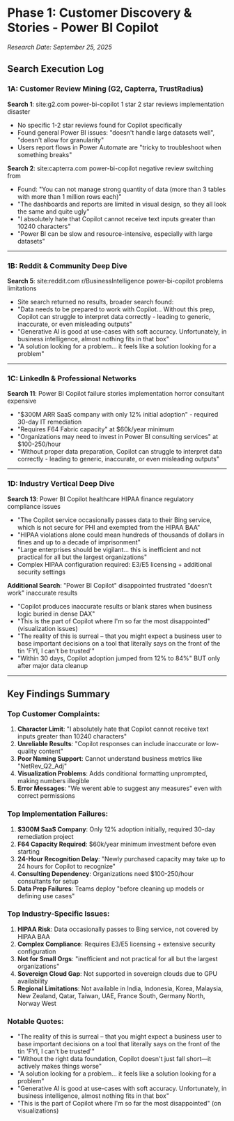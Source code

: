# Phase 1: Customer Discovery & Stories - Power BI Copilot
*Research Date: September 25, 2025*

## Search Execution Log

### 1A: Customer Review Mining (G2, Capterra, TrustRadius)

**Search 1**: site:g2.com power-bi-copilot 1 star 2 star reviews implementation disaster
- No specific 1-2 star reviews found for Copilot specifically
- Found general Power BI issues: "doesn't handle large datasets well", "doesn't allow for granularity"
- Users report flows in Power Automate are "tricky to troubleshoot when something breaks"

**Search 2**: site:capterra.com power-bi-copilot negative review switching from
- Found: "You can not manage strong quantity of data (more than 3 tables with more than 1 million rows each)"
- "The dashboards and reports are limited in visual design, so they all look the same and quite ugly"
- "I absolutely hate that Copilot cannot receive text inputs greater than 10240 characters"
- "Power BI can be slow and resource-intensive, especially with large datasets"

---

### 1B: Reddit & Community Deep Dive

**Search 5**: site:reddit.com r/BusinessIntelligence power-bi-copilot problems limitations
- Site search returned no results, broader search found:
- "Data needs to be prepared to work with Copilot... Without this prep, Copilot can struggle to interpret data correctly - leading to generic, inaccurate, or even misleading outputs"
- "Generative AI is good at use-cases with soft accuracy. Unfortunately, in business intelligence, almost nothing fits in that box"
- "A solution looking for a problem... it feels like a solution looking for a problem"

---

### 1C: LinkedIn & Professional Networks

**Search 11**: Power BI Copilot failure stories implementation horror consultant expensive
- "$300M ARR SaaS company with only 12% initial adoption" - required 30-day IT remediation
- "Requires F64 Fabric capacity" at $60k/year minimum
- "Organizations may need to invest in Power BI consulting services" at $100-250/hour
- "Without proper data preparation, Copilot can struggle to interpret data correctly - leading to generic, inaccurate, or even misleading outputs"

---

### 1D: Industry Vertical Deep Dive

**Search 13**: Power BI Copilot healthcare HIPAA finance regulatory compliance issues
- "The Copilot service occasionally passes data to their Bing service, which is not secure for PHI and exempted from the HIPAA BAA"
- "HIPAA violations alone could mean hundreds of thousands of dollars in fines and up to a decade of imprisonment"
- "Large enterprises should be vigilant... this is inefficient and not practical for all but the largest organizations"
- Complex HIPAA configuration required: E3/E5 licensing + additional security settings

**Additional Search**: "Power BI Copilot" disappointed frustrated "doesn't work" inaccurate results
- "Copilot produces inaccurate results or blank stares when business logic buried in dense DAX"
- "This is the part of Copilot where I'm so far the most disappointed" (visualization issues)
- "The reality of this is surreal – that you might expect a business user to base important decisions on a tool that literally says on the front of the tin 'FYI, I can't be trusted'"
- "Within 30 days, Copilot adoption jumped from 12% to 84%" BUT only after major data cleanup

---

## Key Findings Summary

### Top Customer Complaints:
1. **Character Limit**: "I absolutely hate that Copilot cannot receive text inputs greater than 10240 characters"
2. **Unreliable Results**: "Copilot responses can include inaccurate or low-quality content"
3. **Poor Naming Support**: Cannot understand business metrics like "NetRev_Q2_Adj"
4. **Visualization Problems**: Adds conditional formatting unprompted, making numbers illegible
5. **Error Messages**: "We werent able to suggest any measures" even with correct permissions

### Top Implementation Failures:
1. **$300M SaaS Company**: Only 12% adoption initially, required 30-day remediation project
2. **F64 Capacity Required**: $60k/year minimum investment before even starting
3. **24-Hour Recognition Delay**: "Newly purchased capacity may take up to 24 hours for Copilot to recognize"
4. **Consulting Dependency**: Organizations need $100-250/hour consultants for setup
5. **Data Prep Failures**: Teams deploy "before cleaning up models or defining use cases"

### Top Industry-Specific Issues:
1. **HIPAA Risk**: Data occasionally passes to Bing service, not covered by HIPAA BAA
2. **Complex Compliance**: Requires E3/E5 licensing + extensive security configuration
3. **Not for Small Orgs**: "inefficient and not practical for all but the largest organizations"
4. **Sovereign Cloud Gap**: Not supported in sovereign clouds due to GPU availability
5. **Regional Limitations**: Not available in India, Indonesia, Korea, Malaysia, New Zealand, Qatar, Taiwan, UAE, France South, Germany North, Norway West

### Notable Quotes:
- "The reality of this is surreal – that you might expect a business user to base important decisions on a tool that literally says on the front of the tin 'FYI, I can't be trusted'"
- "Without the right data foundation, Copilot doesn't just fall short—it actively makes things worse"
- "A solution looking for a problem... it feels like a solution looking for a problem"
- "Generative AI is good at use-cases with soft accuracy. Unfortunately, in business intelligence, almost nothing fits in that box"
- "This is the part of Copilot where I'm so far the most disappointed" (on visualizations)